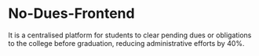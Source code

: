 # No-Dues-Frontend

It is a centralised platform for students to clear pending dues or obligations to the college before graduation, reducing administrative efforts by 40%.
